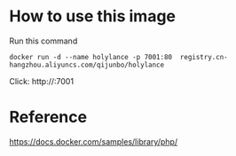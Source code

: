 How to use this image
==

Run this command
```
docker run -d --name holylance -p 7001:80  registry.cn-hangzhou.aliyuncs.com/qijunbo/holylance
```

Click:  http://<your ip address>:7001


Reference
==

https://docs.docker.com/samples/library/php/



